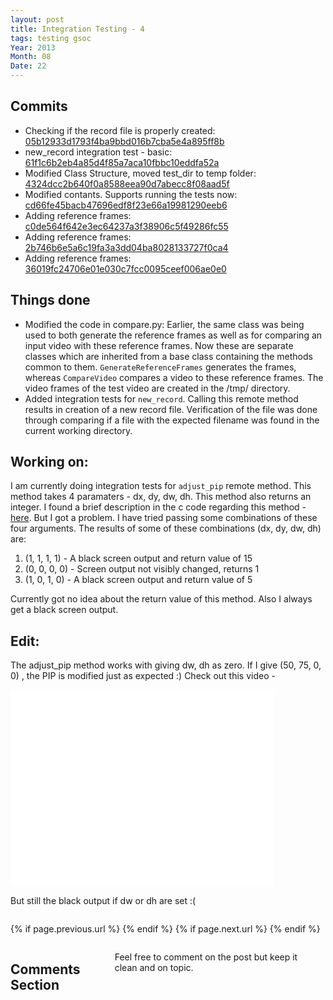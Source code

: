 ```yaml
---
layout: post
title: Integration Testing - 4
tags: testing gsoc
Year: 2013
Month: 08
Date: 22
---
```


<h2>Commits</h2>
<p>
	<ul>
<li>Checking if the record file is properly created: <a href="https://github.com/hyades/gst-switch/commit/05b12933d1793f4ba9bbd016b7cba5e4a895ff8b">05b12933d1793f4ba9bbd016b7cba5e4a895ff8b</a></li>
<li>new_record integration test - basic: <a href="https://github.com/hyades/gst-switch/commit/61f1c6b2eb4a85d4f85a7aca10fbbc10eddfa52a">61f1c6b2eb4a85d4f85a7aca10fbbc10eddfa52a</a></li>
<li>Modified Class Structure, moved test_dir to temp folder: <a href="https://github.com/hyades/gst-switch/commit/4324dcc2b640f0a8588eea90d7abecc8f08aad5f">4324dcc2b640f0a8588eea90d7abecc8f08aad5f</a></li>
<li>Modified contants. Supports running the tests now: <a href="https://github.com/hyades/gst-switch/commit/cd66fe45bacb47696edf8f23e66a19981290eeb6">cd66fe45bacb47696edf8f23e66a19981290eeb6</a></li>
<li>Adding reference frames: <a href="https://github.com/hyades/gst-switch/commit/c0de564f642e3ec64237a3f38906c5f49286fc55">c0de564f642e3ec64237a3f38906c5f49286fc55</a></li>
<li>Adding reference frames: <a href="https://github.com/hyades/gst-switch/commit/2b746b6e5a6c19fa3a3dd04ba8028133727f0ca4">2b746b6e5a6c19fa3a3dd04ba8028133727f0ca4</a></li>
<li>Adding reference frames: <a href="https://github.com/hyades/gst-switch/commit/36019fc24706e01e030c7fcc0095ceef006ae0e0">36019fc24706e01e030c7fcc0095ceef006ae0e0</a></li>
</ul>

</p>

<h2>Things done</h2>
<ul>
	<li>Modified the code in compare.py: Earlier, the same class was being used to both generate the reference frames as well as for comparing an input video with these reference frames. Now these are separate classes which are inherited from a base class containing the methods common to them. <code>GenerateReferenceFrames</code> generates the frames, whereas <code>CompareVideo</code> compares a video to these reference frames. The video frames of the test video are created in the /tmp/ directory.</li>
	<li>Added integration tests for <code>new_record</code>. Calling this remote method results in creation of a new record file. Verification of the file was done through comparing if a file with the expected filename was found in the current working directory.</li>
</ul>
<h2>Working on:</h2>
<p>I am currently doing integration tests for <code>adjust_pip</code> remote method. This method takes 4 paramaters - dx, dy, dw, dh. This method also returns an integer. I found a brief description in the c code regarding this method - <a href="https://github.com/hyades/gst-switch/blob/python-api/tools/gstswitchclient.c#L410">here</a>. But I got a problem. I have tried passing some combinations of these four arguments. The results of some of these combinations (dx, dy, dw, dh) are:
	<ol>
		<li>(1, 1, 1, 1) - A black screen output and return value of 15</li>
		<li>(0, 0, 0, 0) - Screen output not visibly changed, returns 1</li>
		<li>(1, 0, 1, 0) - A black screen output and return value of 5</li>
	</ol>
</p>
<p>Currently got no idea about the return value of this method. Also I always get a black screen output.</p>

<h2>Edit:</h2>
<p>
	The adjust_pip method works with giving dw, dh as zero. If I give (50, 75, 0, 0) , the PIP is modified just as expected :)
	Check out this video - 
</p>
<p>
	<iframe width="420" height="315" src="//www.youtube.com/embed/UFbzkx_m1-4" frameborder="0" allowfullscreen></iframe>
</p>
<p>But still the black output if dw or dh are set :(</p>


<div class="row">	
	<div class="span9 column">
			<p class="pull-right">{% if page.previous.url %} <a href="{{page.previous.url}}" title="Previous Post: {{page.previous.title}}"><i class="icon-chevron-left"></i></a> 	{% endif %}   {% if page.next.url %} 	<a href="{{page.next.url}}" title="Next Post: {{page.next.title}}"><i class="icon-chevron-right"></i></a> 	{% endif %} </p>  
	</div>

</div>

<div class="row">	
    <div class="span9 columns">    
		<h2>Comments Section</h2>
	    <p>Feel free to comment on the post but keep it clean and on topic.</p>	
		<div id="disqus_thread"></div>
		<script type="text/javascript">
			/* * * CONFIGURATION VARIABLES: EDIT BEFORE PASTING INTO YOUR WEBPAGE * * */
			var disqus_shortname = 'aayushahuja'; // required: replace example with your forum shortname
			
			
			/* * * DON'T EDIT BELOW THIS LINE * * */
			(function() {
				var dsq = document.createElement('script'); dsq.type = 'text/javascript'; dsq.async = true;
				dsq.src = 'http://' + disqus_shortname + '.disqus.com/embed.js';
				(document.getElementsByTagName('head')[0] || document.getElementsByTagName('body')[0]).appendChild(dsq);
			})();
		</script>
		<noscript>Please enable JavaScript to view the <a href="http://disqus.com/?ref_noscript">comments powered by Disqus.</a></noscript>
		<a href="http://disqus.com" class="dsq-brlink">blog comments powered by <span class="logo-disqus">Disqus</span></a>
	</div>
</div>

<!-- Twitter -->
<script>!function(d,s,id){var js,fjs=d.getElementsByTagName(s)[0];if(!d.getElementById(id)){js=d.createElement(s);js.id=id;js.src="//platform.twitter.com/widgets.js";fjs.parentNode.insertBefore(js,fjs);}}(document,"script","twitter-wjs");</script>

<!-- Google + -->
<script type="text/javascript">
  (function() {
    var po = document.createElement('script'); po.type = 'text/javascript'; po.async = true;
    po.src = 'https://apis.google.com/js/plusone.js';
    var s = document.getElementsByTagName('script')[0]; s.parentNode.insertBefore(po, s);
  })();
</script>
<!-- Written by hyades -->

